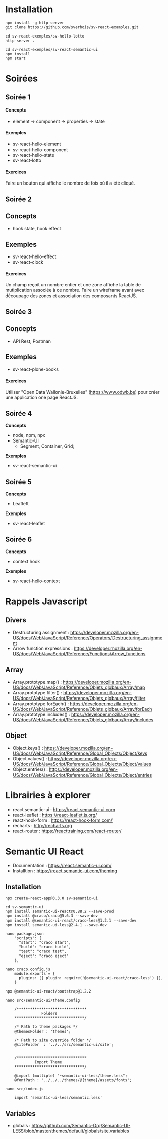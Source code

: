 Installation
============

```
npm install -g http-server
git clone https://github.com/sverbois/sv-react-examples.git

cd sv-react-exemples/sv-hello-lotto
http-server .

cd sv-react-exemples/sv-react-semantic-ui
npm install
npm start

```

Soirées
=======

Soirée 1
--------

#### Concepts

- element -> component -> properties -> state

#### Exemples

- sv-react-hello-element
- sv-react-hello-component
- sv-react-hello-state
- sv-react-lotto

#### Exercices

Faire un bouton qui affiche le nombre de fois où il a été cliqué.

Soirée 2
--------

## Concepts

- hook state, hook effect

## Exemples

- sv-react-hello-effect
- sv-react-clock

#### Exercices

Un champ reçoit un nombre entier et une zone affiche la table de mutiplication associée à ce nombre.
Faire un wireframe avant avec découpage des zones et association des composants ReactJS.

Soirée 3
--------

## Concepts

- API Rest, Postman

## Exemples

- sv-react-plone-books

#### Exercices

Utiliser "Open Data Wallonie-Bruxelles" (https://www.odwb.be) pour créer une application one page ReactJS.

Soirée 4
-------------

**Concepts**

- node, npm, npx
- Semantic-UI
    + Segment, Container, Grid; 

**Exemples**

- sv-react-semantic-ui

Soirée 5
-------------

**Concepts**

- Leafleft

**Exemples**

- sv-react-leaflet

Soirée 6
-------------

**Concepts**

- context hook

**Exemples**

- sv-react-hello-context


Rappels Javascript
==================

Divers
------

- Destructuring assignment :
  https://developer.mozilla.org/en-US/docs/Web/JavaScript/Reference/Operators/Destructuring_assignment
- Arrow function expressions :
  https://developer.mozilla.org/en-US/docs/Web/JavaScript/Reference/Functions/Arrow_functions

Array
-----

- Array.prototype.map() :
  https://developer.mozilla.org/en-US/docs/Web/JavaScript/Reference/Objets_globaux/Array/map
- Array.prototype.filter() : 
  https://developer.mozilla.org/en-US/docs/Web/JavaScript/Reference/Objets_globaux/Array/filter
- Array.prototype.forEach() :
  https://developer.mozilla.org/en-US/docs/Web/JavaScript/Reference/Objets_globaux/Array/forEach
- Array.prototype.includes() :
  https://developer.mozilla.org/en-US/docs/Web/JavaScript/Reference/Objets_globaux/Array/includes

Object
------

- Object.keys() : https://developer.mozilla.org/en-US/docs/Web/JavaScript/Reference/Global_Objects/Object/keys
- Object.values() : https://developer.mozilla.org/en-US/docs/Web/JavaScript/Reference/Global_Objects/Object/values
- Object.entries() : https://developer.mozilla.org/en-US/docs/Web/JavaScript/Reference/Global_Objects/Object/entries

Librairies à explorer
=====================

- react.semantic-ui : https://react.semantic-ui.com
- react-leaflet : https://react-leaflet.js.org/
- react-hook-form : https://react-hook-form.com/
- recharts : http://recharts.org
- react-router : https://reacttraining.com/react-router/


Semantic UI React
=================

- Documentation : https://react.semantic-ui.com/
- Installtion : https://react.semantic-ui.com/theming

Installation
------------

```
npx create-react-app@3.3.0 sv-semantic-ui

cd sv-semantic-ui
npm install semantic-ui-react@0.88.2 --save-prod
npm install @craco/craco@5.6.3 --save-dev
npm install @semantic-ui-react/craco-less@1.2.1 --save-dev
npm install semantic-ui-less@2.4.1 --save-dev

nano package.json
    "scripts": {
      "start": "craco start",
      "build": "craco build",
      "test": "craco test",
      "eject": "craco eject"
    },
    
nano craco.config.js
    module.exports = {
      plugins: [{ plugin: require('@semantic-ui-react/craco-less') }],
    }

npx @semantic-ui-react/bootstrap@1.2.2

nano src/semantic-ui/theme.config

    /*******************************
                Folders
    *******************************/
    
    /* Path to theme packages */
    @themesFolder : 'themes';
    
    /* Path to site override folder */
    @siteFolder  : '../../src/semantic-ui/site';
    
    
    /*******************************
             Import Theme
    *******************************/
    
    @import (multiple) "~semantic-ui-less/theme.less";
    @fontPath : '../../../themes/@{theme}/assets/fonts';

nano src/index.js

    import 'semantic-ui-less/semantic.less'
```

Variables
---------

- globals : https://github.com/Semantic-Org/Semantic-UI-LESS/blob/master/themes/default/globals/site.variables
